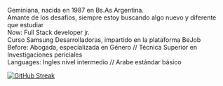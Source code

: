 Geminiana, nacida en 1987 en Bs.As Argentina. </br>
Amante de los desafios, siempre estoy buscando algo nuevo y diferente que estudiar </br>
Now: Full Stack developer jr. </br>
Curso Samsung Desarrolladoras, impartido en la plataforma BeJob </br>
Before: Abogada, especializada en Género // Técnica Superior en Investigaciones periciales </br>
Languages: Ingles nivel intermedio // Arabe estándar básico </br>


[![GitHub Streak](https://github-readme-streak-stats.herokuapp.com?user=noedenisel&theme=monokai&hide_border=true&date_format=j%20M%5B%20Y%5D)](https://git.io/streak-stats)

